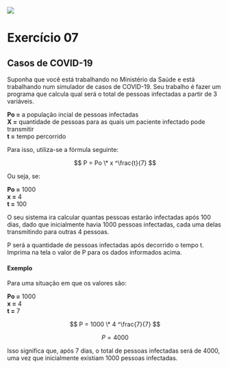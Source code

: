 ![](https://i.imgur.com/xG74tOh.png)

# Exercício 07

## Casos de COVID-19

Suponha que você está trabalhando no Ministério da Saúde e está trabalhando num simulador de casos de COVID-19. Seu trabalho é fazer um programa que calcula qual será o total de pessoas infectadas a partir de 3 variáveis.

**Po =** a população incial de pessoas infectadas \
**X =** quantidade de pessoas para as quais um paciente infectado pode transmitir \
**t =** tempo percorrido

Para isso, utiliza-se a fórmula seguinte:

$$ P = Po \* x ^\frac{t}{7} $$

<!-- ![P = Po _ x ^\frac{t}{7}](https://i.imgur.com/xT7rwGh.png) -->

Ou seja, se:

**Po =** 1000 \
**x =** 4 \
**t =** 100

O seu sistema ira calcular quantas pessoas estarão infectadas após 100 dias, dado que inicialmente havia 1000 pessoas infectadas, cada uma delas transmitindo para outras 4 pessoas.

P será a quantidade de pessoas infectadas após decorrido o tempo t. Imprima na tela o valor de P para os dados informados acima.

#### Exemplo

Para uma situação em que os valores são:

**Po =** 1000 \
**x =** 4 \
**t =** 7

$$ P = 1000 \* 4 ^\frac{7}{7} $$

$$ P = 4000 $$

Isso significa que, após 7 dias, o total de pessoas infectadas será de 4000, uma vez que inicialmente existiam 1000 pessoas infectadas.